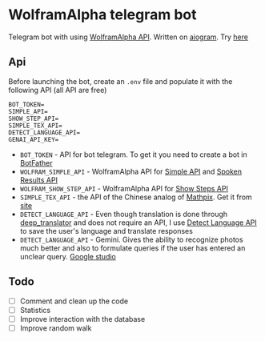 # WolframAlpha telegram bot
Telegram bot with using [WolframAlpha API](https://products.wolframalpha.com/api/faqs). Written on [aiogram](https://docs.aiogram.dev/en/latest/). Try [here](https://t.me/wolfram_mp_bot)

## Api
Before launching the bot, create an `.env` file and populate it with the following API (all API are free)
```
BOT_TOKEN=
SIMPLE_API=
SHOW_STEP_API=
SIMPLE_TEX_API=
DETECT_LANGUAGE_API=
GENAI_API_KEY=
```
* `BOT_TOKEN` - API for bot telegram. To get it you need to create a bot in [BotFather](https://t.me/BotFather)
* `WOLFRAM_SIMPLE_API` - WolframAlpha API for [Simple API](https://products.wolframalpha.com/simple-api/documentation) and [Spoken Results API](https://products.wolframalpha.com/spoken-results-api/documentation)
* `WOLFRAM_SHOW_STEP_API` - WolframAlpha API for [Show Steps API](https://products.wolframalpha.com/show-steps-api/documentation)
* `SIMPLE_TEX_API` - the API of the Chinese analog of [Mathpix](https://mathpix.com/). Get it from [site](https://simpletex.net/api)
* `DETECT_LANGUAGE_API` - Even though translation is done through [deep_translator](https://pypi.org/project/deep-translator/) and does not require an API, I use [Detect Language API](https://detectlanguage.com/) to save the user's language and translate responses
* `DETECT_LANGUAGE_API` - Gemini. Gives the ability to recognize photos much better and also to formulate queries if the user has entered an unclear query. [Google studio](https://aistudio.google.com/app/apikey)
## Todo
- [ ] Comment and clean up the code 
- [ ] Statistics
- [ ] Improve interaction with the database
- [ ] Improve random walk
